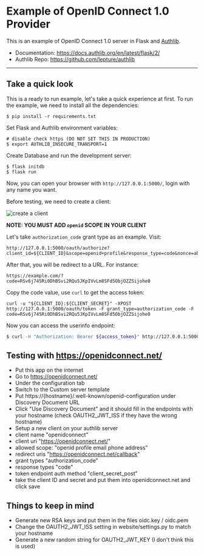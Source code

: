 # Example of OpenID Connect 1.0 Provider

This is an example of OpenID Connect 1.0 server in Flask and [Authlib](https://authlib.org/).

- Documentation: <https://docs.authlib.org/en/latest/flask/2/>
- Authlib Repo: <https://github.com/lepture/authlib>

---

## Take a quick look

This is a ready to run example, let's take a quick experience at first. To
run the example, we need to install all the dependencies:

    $ pip install -r requirements.txt

Set Flask and Authlib environment variables:

    # disable check https (DO NOT SET THIS IN PRODUCTION)
    $ export AUTHLIB_INSECURE_TRANSPORT=1

Create Database and run the development server:

    $ flask initdb
    $ flask run

Now, you can open your browser with `http://127.0.0.1:5000/`, login with any
name you want.

Before testing, we need to create a client:

![create a client](https://user-images.githubusercontent.com/290496/64176341-35888100-ce98-11e9-8395-fd4cdc029fd2.png)

**NOTE: YOU MUST ADD `openid` SCOPE IN YOUR CLIENT**

Let's take `authorization_code` grant type as an example. Visit:

```
http://127.0.0.1:5000/oauth/authorize?client_id=${CLIENT_ID}&scope=openid+profile&response_type=code&nonce=abc
```

After that, you will be redirect to a URL. For instance:

```
https://example.com/?code=RSv6j745Ri0DhBSvi2RQu5JKpIVvLm8SFd5ObjOZZSijohe0
```

Copy the code value, use `curl` to get the access token:

```
curl -u "${CLIENT_ID}:${CLIENT_SECRET}" -XPOST http://127.0.0.1:5000/oauth/token -F grant_type=authorization_code -F code=RSv6j745Ri0DhBSvi2RQu5JKpIVvLm8SFd5ObjOZZSijohe0
```

Now you can access the userinfo endpoint:

```bash
$ curl -H "Authorization: Bearer ${access_token}" http://127.0.0.1:5000/oauth/userinfo
```

## Testing with https://openidconnect.net/

* Put this app on the internet
* Go to https://openidconnect.net/
* Under the configuration tab
* Switch to the Custom server template
* Put https://{hostname}/.well-known/openid-configuration under Discovery Document URL
* Click "Use Discovery Document" and it should fill in the endpoints with your hostname (check OAUTH2_JWT_ISS if they have the wrong hostname)
* Setup a new client on your authlib server
 * client name "openidconnect"
 * client uri "https://openidconnect.net/"
 * allowed scope: "openid profile email phone address"
 * redirect uris "https://openidconnect.net/callback"
 * grant types "authorization_code"
 * response types "code"
 * token endpoint auth method "client_secret_post"
* take the client ID and secret and put them into openidconnect.net and click save

## Things to keep in mind

* Generate new RSA keys and put them in the files oidc.key / oidc.pem
* Change the OAUTH2_JWT_ISS setting in website/settings.py to match your hostname
* Generate a new random string for OAUTH2_JWT_KEY (I don't think this is used)
